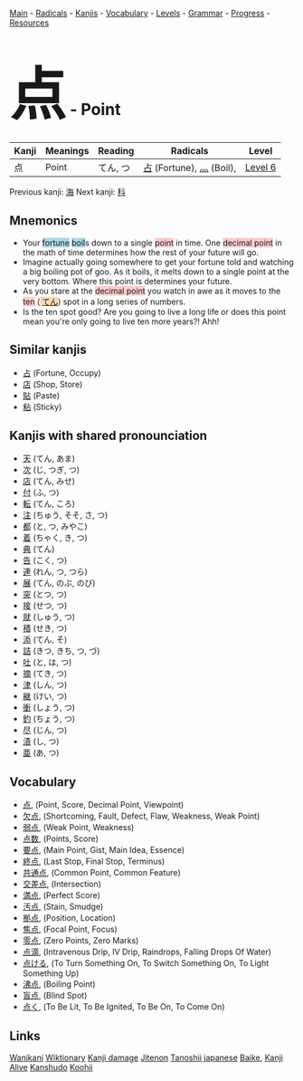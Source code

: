 <style> bigfont {font-size: 100px}</style>
[Main](../README.md) -
[Radicals](../radicals.md) -
[Kanjis](../kanjis.md) -
[Vocabulary](../vocabulary.md) -
[Levels](../levels.md) -
[Grammar](../grammar.md) - 
[Progress](../progress.md) -
[Resources](../resources.md)
# <bigfont> 点</bigfont> - Point 

| Kanji | Meanings | Reading | Radicals | Level |
| --- | --- | --- | --- | --- |
| 点 | Point | てん, つ | [占](../radicals/占.md) (Fortune), [灬](../radicals/灬.md) (Boil),  | [Level 6](../levels/wk_level6.md) |

Previous kanji: [海](海.md) Next kanji: [科](科.md) 

## Mnemonics
 * Your <span style="background-color:#ADD8E6"> fortune</span> <span style="background-color:#ADD8E6"> boil</span>s down to a single <span style="background-color:#ffcccb"> point</span> in time. One <span style="background-color:#ffcccb"> decimal point</span> in the math of time determines how the rest of your future will go.
* Imagine actually going somewhere to get your fortune told and watching a big boiling pot of goo. As it boils, it melts down to a single point at the very bottom. Where this point is determines your future.
* As you stare at the <span style="background-color:#ffcccb"> decimal point</span> you watch in awe as it moves to the <span style="background-color:#ffcccb"> ten</span> (<span style="background-color:#fed8b1"> [てん](https://jisho.org/search/てん)</span>) spot in a long series of numbers.
* Is the ten spot good? Are you going to live a long life or does this point mean you're only going to live ten more years?! Ahh!


## Similar kanjis
 * [占](占.md) (Fortune, Occupy)
* [店](店.md) (Shop, Store)
* [貼](貼.md) (Paste)
* [粘](粘.md) (Sticky)



## Kanjis with shared pronounciation
 * [天](天.md) (てん, あま)
* [次](次.md) (じ, つぎ, つ)
* [店](店.md) (てん, みせ)
* [付](付.md) (ふ, つ)
* [転](転.md) (てん, ころ)
* [注](注.md) (ちゅう, そそ, さ, つ)
* [都](都.md) (と, つ, みやこ)
* [着](着.md) (ちゃく, き, つ)
* [典](典.md) (てん)
* [告](告.md) (こく, つ)
* [連](連.md) (れん, つ, つら)
* [展](展.md) (てん, のぶ, のび)
* [突](突.md) (とつ, つ)
* [接](接.md) (せつ, つ)
* [就](就.md) (しゅう, つ)
* [積](積.md) (せき, つ)
* [添](添.md) (てん, そ)
* [詰](詰.md) (きつ, きち, つ, づ)
* [吐](吐.md) (と, は, つ)
* [摘](摘.md) (てき, つ)
* [津](津.md) (しん, つ)
* [継](継.md) (けい, つ)
* [衝](衝.md) (しょう, つ)
* [釣](釣.md) (ちょう, つ)
* [尽](尽.md) (じん, つ)
* [漬](漬.md) (し, つ)
* [亜](亜.md) (あ, つ)



## Vocabulary
 * [点](../vocabulary/点.md), (Point, Score, Decimal Point, Viewpoint)
* [欠点](../vocabulary/点.md), (Shortcoming, Fault, Defect, Flaw, Weakness, Weak Point)
* [弱点](../vocabulary/点.md), (Weak Point, Weakness)
* [点数](../vocabulary/点.md), (Points, Score)
* [要点](../vocabulary/点.md), (Main Point, Gist, Main Idea, Essence)
* [終点](../vocabulary/点.md), (Last Stop, Final Stop, Terminus)
* [共通点](../vocabulary/点.md), (Common Point, Common Feature)
* [交差点](../vocabulary/点.md), (Intersection)
* [満点](../vocabulary/点.md), (Perfect Score)
* [汚点](../vocabulary/点.md), (Stain, Smudge)
* [拠点](../vocabulary/点.md), (Position, Location)
* [焦点](../vocabulary/点.md), (Focal Point, Focus)
* [零点](../vocabulary/点.md), (Zero Points, Zero Marks)
* [点滴](../vocabulary/点.md), (Intravenous Drip, IV Drip, Raindrops, Falling Drops Of Water)
* [点ける](../vocabulary/点.md), (To Turn Something On, To Switch Something On, To Light Something Up)
* [沸点](../vocabulary/点.md), (Boiling Point)
* [盲点](../vocabulary/点.md), (Blind Spot)
* [点く](../vocabulary/点.md), (To Be Lit, To Be Ignited, To Be On, To Come On)




## Links 


[Wanikani](https://www.wanikani.com/kanji/点)
[Wiktionary](https://en.wiktionary.org/wiki/点)
[Kanji damage](http://www.kanjidamage.com/kanji/search?utf8=✓&q=点)
[Jitenon](https://jitenon.com/kanji/点)
[Tanoshii japanese](https://www.tanoshiijapanese.com/dictionary/kanji.cfm?k=点)
[Baike](https://baike.baidu.com/item/点),
[Kanji Alive](https://app.kanjialive.com/点)
[Kanshudo](https://www.kanshudo.com/searchmn?q=点)
[Koohii](https://kanji.koohii.com/study/kanji/点)
